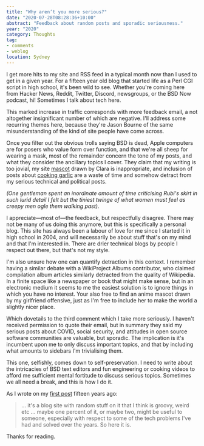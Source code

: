 ```yaml
---
title: "Why aren’t you more serious?"
date: "2020-07-28T08:28:36+10:00"
abstract: "Feedback about random posts and sporadic seriousness."
year: "2020"
category: Thoughts
tag:
- comments
- weblog
location: Sydney
---
```

I get more hits to my site and RSS feed in a typical month now than I used to get in a given year. For a fifteen year old blog that started life as a Perl CGI script in high school, it's been wild to see. Whether you're coming here from Hacker News, Reddit, Twitter, Discord, newsgroups, or the BSD Now podcast, hi! Sometimes I talk about tech here.

This marked increase in traffic corresponds with more feedback email, a not altogether insignificant number of which are negative. I'll address some recurring themes here, because they're Jason Bourne of the same misunderstanding of the kind of site people have come across.

Once you filter out the obvious trolls saying BSD is dead, Apple computers are for posers who value form over function, and that we're all sheep for wearing a mask, most of the remainder concern the tone of my posts, and what they consider the ancillary topics I cover. They claim that my writing is too jovial, my site [mascot](https://rubenerd.com/about/#mascot) drawn by Clara is inappropriate, and inclusion of posts about [cooking garlic](https://rubenerd.com/josh-on-how-to-peel-garlic/ "Josh on how to peel garlic") are a waste of time and somehow detract from my serious technical and political posts.

*(One gentleman spent an inordinate amount of time criticising Rubi's skirt in such lurid detail I felt but the tiniest twinge of what women must feel as creepy men ogle them walking past).*

I appreciate&mdash;most of&mdash;the feedback, but respectfully disagree. There may not be many of us doing this anymore, but this is specifically a personal blog. This site has always been a labour of love for me since I started it in high school in 2004, and will necessarily be about stuff that's on my mind and that I'm interested in. There are drier technical blogs by people I respect out there, but that's not my style.

I'm also unsure how one can quantify detraction in this context. I remember having a similar debate with a WikiProject Albums contributor, who claimed compilation album articles similarly detracted from the quality of Wikipedia. In a finite space like a newspaper or book that might make sense, but in an electronic medium it seems to me the easiest solution is to ignore things in which you have no interest. Your also free to find an anime mascot drawn by my girlfriend offensive, just as I'm free to include her to make the world a slightly nicer place.

Which dovetails to the third comment which I take more seriously. I haven't received permission to quote their email, but in summary they said my serious posts about COVID, social security, and attitudes in open source software communities are valuable, but sporadic. The implication is it's incumbent upon me to only discuss important topics, and that by including what amounts to sidebars I'm trivialising them.

This one, selfishly, comes down to self-preservation. I need to write about the intricacies of BSD text editors and fun engineering or cooking videos to afford me sufficient mental fortitude to discuss serious topics. Sometimes we all need a break, and this is how I do it.

As I wrote on my [first post](https://rubenerd.com/the-first-post/) fifteen years ago:

> ... it's a blog site with random stuff on it that I think is groovy, weird etc ... maybe one percent of it, or maybe two, might be useful to someone, especially with respect to some of the tech problems I've had and solved over the years. So here it is.

Thanks for reading.

